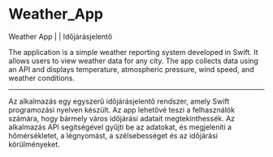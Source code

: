 # Weather_App
Weather App | | Időjárásjelentő

The application is a simple weather reporting system developed in Swift. It allows users to view weather data for any city. The app collects data using an API and displays temperature, atmospheric pressure, wind speed, and weather conditions.

--------------------------------------------------------------------------------------

Az alkalmazás egy egyszerű időjárásjelentő rendszer, amely Swift programozási nyelven készült. Az app lehetővé teszi a felhasználók számára, hogy bármely város időjárási adatait megtekinthessék. Az alkalmazás API segítségével gyűjti be az adatokat, és megjeleníti a hőmérsékletet, a légnyomást, a szélsebességet és az időjárási körülményeket.
